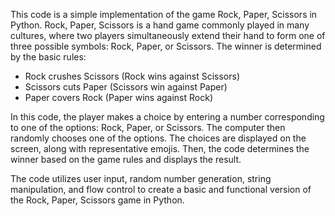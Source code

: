 This code is a simple implementation of the game Rock, Paper, Scissors in Python. Rock, Paper, Scissors is a hand game commonly played in many cultures, where two players simultaneously extend their hand to form one of three possible symbols: Rock, Paper, or Scissors. The winner is determined by the basic rules:

- Rock crushes Scissors (Rock wins against Scissors)
- Scissors cuts Paper (Scissors win against Paper)
- Paper covers Rock (Paper wins against Rock)

In this code, the player makes a choice by entering a number corresponding to one of the options: Rock, Paper, or Scissors. The computer then randomly chooses one of the options. The choices are displayed on the screen, along with representative emojis. Then, the code determines the winner based on the game rules and displays the result.

The code utilizes user input, random number generation, string manipulation, and flow control to create a basic and functional version of the Rock, Paper, Scissors game in Python.

